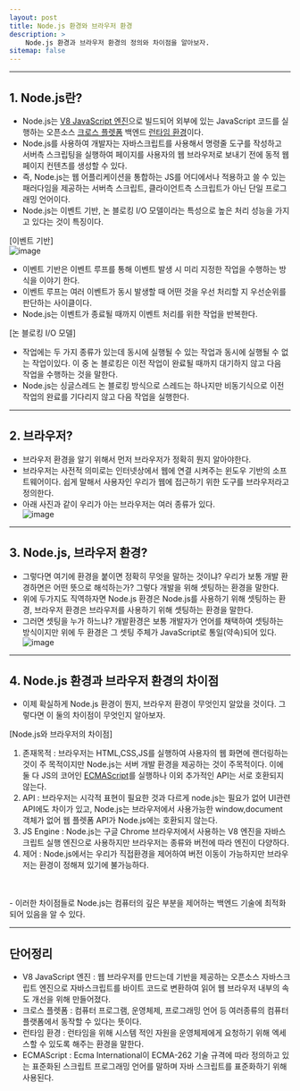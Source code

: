 ```yaml
---
layout: post
title: Node.js 환경와 브라우저 환경
description: >
    Node.js 환경과 브라우저 환경의 정의와 차이점을 알아보자.
sitemap: false
---
```

---
## 1. Node.js란?
- Node.js는 [V8 JavaScript 엔진](#단어정리)으로 빌드되어 외부에 있는  JavaScript 코드를 실행하는 오픈소스 [크로스 플렛폼](#단어정리) 백엔드 [런타임 환경](#단어정리)이다.
- Node.js를 사용하여 개발자는 자바스크립트를 사용해서 명령줄 도구를 작성하고 서버측 스크립팅을 실행하여 페이지를 사용자의 웹 브라우저로 보내기 전에 동적 웹 페이지 컨텐츠를 생성할 수 있다.
- 즉, Node.js는 웹 어플리케이션을 통합하는 JS를 어디에서나 적용하고 쓸 수 있는 패러다임을 제공하는 서버측 스크립트, 클라이언트측 스크립트가 아닌 단일 프로그래밍 언어이다.
- Node.js는 이벤트 기반, 논 블로킹 I/O 모델이라는 특성으로 높은 처리 성능을 가지고 있다는 것이 특징이다.

[이벤트 기반]<br>
![image](https://velog.velcdn.com/images%2Feunnbi%2Fpost%2Fd27f23af-53fd-44fc-81f3-74d10a2c6c7d%2Fimage.png)
- 이벤트 기반은 이벤트 루프를 통해 이벤트 발생 시 미리 지정한 작업을 수행하는 방식을 이야기 한다.
- 이벤트 루프는 여러 이벤트가 동시 발생할 때 어떤 것을 우선 처리할 지 우선순위를 판단하는 사이클이다.
- Node.js는 이벤트가 종료될 때까지 이벤트 처리를 위한 작업을 반복한다.

[논 블로킹 I/O 모델]<br>
- 작업에는 두 가지 종류가 있는데 동시에 실행될 수 있는 작업과 동시에 실행될 수 없는 작업이있다. 이 중 논 블로킹은 이전 작업이 완료될 때까지 대기하지 않고 다음 작업을 수행하는 것을 말한다.
- Node.js는 싱글스레드 논 블로킹 방식으로 스레드는 하나지만 비동기식으로 이전작업의 완료를 기다리지 않고 다음 작업을 실행한다.

---
## 2. 브라우저?
- 브라우저 환경을 알기 위해서 먼저 브라우저가 정확히 뭔지 알아야한다.
- 브라우저는 사전적 의미로는 인터넷상에서 웹에 연결 시켜주는 윈도우 기반의 소프트웨어이다. 쉽게 말해서 사용자인 우리가 웹에 접근하기 위한 도구를 브라우저라고 정의한다.
- 아래 사진과 같이 우리가 아는 브라우저는 여러 종류가 있다.<br>
![image](https://t1.daumcdn.net/cfile/tistory/2670B14957BA8B2E0C)<br>

---
## 3. Node.js, 브라우저 환경?
- 그렇다면 여기에 환경을 붙이면 정확히 무엇을 말하는 것이냐? 우리가 보통 개발 환경하면은 어떤 뜻으로 해석하는가? 그렇다 개발을 위해 셋팅하는 환경을 말한다.
- 위에 두가지도 직역하자면 Node.js 환경은 Node.js를 사용하기 위해 셋팅하는 환경, 브라우저 환경은 브라우저를 사용하기 위해 셋팅하는 환경을 말한다.
- 그러면 셋팅을 누가 하느냐? 개발환경은 보통 개발자가 언어를 채택하여 셋팅하는 방식이지만 위에 두 환경은 그 셋팅 주체가 JavaScript로 통일(약속)되어 있다.
![image](https://miro.medium.com/v2/resize:fit:1400/1*BPSx-c--z6r7tY29L19ukQ.png)

---
## 4. Node.js 환경과 브라우저 환경의 차이점
- 이제 확실하게 Node.js 환경이 뭔지, 브라우저 환경이 무엇인지 알았을 것이다. 그렇다면 이 둘의 차이점이 무엇인지 알아보자.

[Node.js와 브라우저의 차이점]
1. 존재목적 : 브라우저는 HTML,CSS,JS를 실행하여 사용자의 웹 화면에 랜더링하는 것이 주 목적이지만 Node.js는 서버 개발 환경을 제공하는 것이 주목적이다. 이에 둘 다 JS의 코어인 [ECMAScript](#단어정리)를 실행하나 이외 추가적인 API는 서로 호환되지 않는다.
2. API : 브라우저는 시각적 표현이 필요한 것과 다르게 node.js는 필요가 없어 UI관련 API에도 차이가 있고, Node.js는 브라우저에서 사용가능한 window,document 객체가 없어 웹 플렛폼 API가 Node.js에는 호환되지 않는다.
3. JS Engine : Node.js는 구글 Chrome 브라우저에서 사용하는 V8 엔진을 자바스크립트 실행 엔진으로 사용하지만 브라우저는 종류와 버전에 따라 엔진이 다양하다.
4. 제어 : Node.js에서는 우리가 직접환경을 제어하여 버전 이동이 가능하지만 브라우저는 환경이 정해져 있기에 불가능하다.
<br>
<br>
- 이러한 차이점들로 Node.js는 컴퓨터의 깊은 부분을 제어하는 백엔드 기술에 최적화 되어 있음을 알 수 있다.

---
## 단어정리
- V8 JavaScript 엔진 : 웹 브라우저를 만드는데 기반을 제공하는 오픈소스 자바스크립트 엔진으로 자바스크립트를 바이트 코드로 변환하여 읽어 웹 브라우저 내부의 속도 개선을 위해 만들어졌다.
- 크로스 플렛폼 : 컴퓨터 프로그램, 운영체제, 프로그래밍 언어 등 여러종류의 컴퓨터 플랫폼에서 동작할 수 있다는 뜻이다.
- 런타임 환경 : 런타임을 위해 시스템 적인 자원을 운영체제에게 요청하기 위해 엑세스할 수 있도록 해주는 환경을 말한다.
- ECMAScript : Ecma International이 ECMA-262 기술 규격에 따라 정의하고 있는 표준화된 스크립트 프로그래밍 언어를 말하며 자바 스크립트를 표준화하기 위해 사용된다.